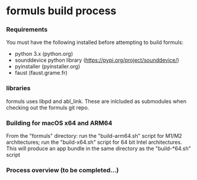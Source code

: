 # formuls build process

### Requirements
You must have the following installed before attempting to build formuls:
- python 3.x (python.org)
- sounddevice python library (https://pypi.org/project/sounddevice/)
- pyinstaller (pyinstaller.org)
- faust (faust.grame.fr)

### libraries
formuls uses libpd and abl_link. These are inlcluded as submodules when checking out the formuls git repo.

### Building for macOS x64 and ARM64
From the "formuls" directory: run the "build-arm64.sh" script for M1/M2 architectures; run the "build-x64.sh" script for 64 bit Intel architectures. This will produce an app bundle in the same directory as the "build-*64.sh" script

### Process overview (to be completed...)
